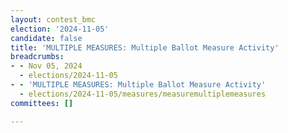 ```yaml
---
layout: contest_bmc
election: '2024-11-05'
candidate: false
title: 'MULTIPLE MEASURES: Multiple Ballot Measure Activity'
breadcrumbs:
- - Nov 05, 2024
  - elections/2024-11-05
- - 'MULTIPLE MEASURES: Multiple Ballot Measure Activity'
  - elections/2024-11-05/measures/measuremultiplemeasures
committees: []

---
```


